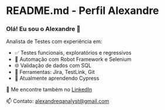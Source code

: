 # README.md - Perfil Alexandre

### Olá! Eu sou o Alexandre 👋

Analista de Testes com experiência em:

- ✅ Testes funcionais, exploratórios e regressivos  
- 🤖 Automação com Robot Framework e Selenium  
- 🌐 Validação de dados com SQL  
- 📌 Ferramentas: Jira, TestLink, Git  
- 🚀 Atualmente aprendendo Cypress  

🔗 Me encontre também no [LinkedIn](https://www.linkedin.com/in/vasconcelosar)  

📫 Contato: alexandreqanalyst@gmail.com
